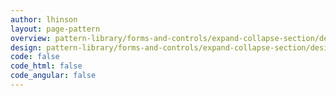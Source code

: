 ```yaml
---
author: lhinson
layout: page-pattern
overview: pattern-library/forms-and-controls/expand-collapse-section/design/overview.md
design: pattern-library/forms-and-controls/expand-collapse-section/design/design.md
code: false
code_html: false
code_angular: false
---
```

